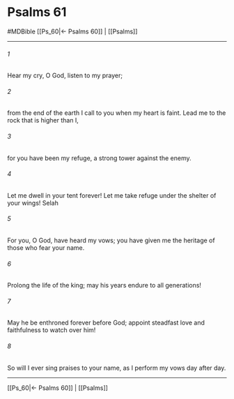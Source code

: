 # Psalms 61
#MDBible
[[Ps_60|← Psalms 60]] | [[Psalms]]

***

###### 1 

Hear my cry, O God, listen to my prayer; 

###### 2 

from the end of the earth I call to you when my heart is faint. Lead me to the rock that is higher than I, 

###### 3 

for you have been my refuge, a strong tower against the enemy. 

###### 4 

Let me dwell in your tent forever! Let me take refuge under the shelter of your wings! Selah 

###### 5 

For you, O God, have heard my vows; you have given me the heritage of those who fear your name. 

###### 6 

Prolong the life of the king; may his years endure to all generations! 

###### 7 

May he be enthroned forever before God; appoint steadfast love and faithfulness to watch over him! 

###### 8 

So will I ever sing praises to your name, as I perform my vows day after day. 

***

[[Ps_60|← Psalms 60]] | [[Psalms]]
